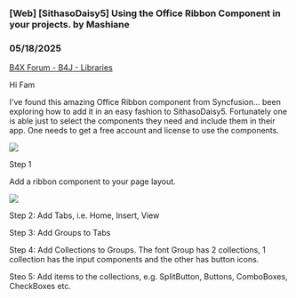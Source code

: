 ### [Web] [SithasoDaisy5] Using the Office Ribbon Component in your projects. by Mashiane
### 05/18/2025
[B4X Forum - B4J - Libraries](https://www.b4x.com/android/forum/threads/167049/)

Hi Fam  
  
I've found this amazing Office Ribbon component from Syncfusion… been exploring how to add it in an easy fashion to SithasoDaisy5. Fortunately one is able just to select the components they need and include them in their app. One needs to get a free account and license to use the components.  
  
![](https://www.b4x.com/android/forum/attachments/164137)  
  
Step 1  
  
Add a ribbon component to your page layout.  
  
![](https://www.b4x.com/android/forum/attachments/164144)  
  
Step 2: Add Tabs, i.e. Home, Insert, View  
  
Step 3: Add Groups to Tabs  
  
Step 4: Add Collections to Groups. The font Group has 2 collections, 1 collection has the input components and the other has button icons.  
  
Steo 5: Add items to the collections, e.g. SplitButton, Buttons, ComboBoxes, CheckBoxes etc.